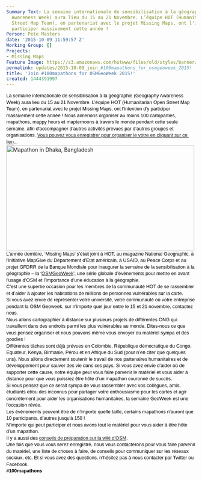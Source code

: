 ```yaml
---
Summary Text: La semaine internationale de sensibilisation à la géographie (Geography
  Awareness Week) aura lieu du 15 au 21 Novembre. L’équipe HOT (Humanitarian Open
  Street Map Team), en partenariat avec le projet Missing Maps, ont l'intention d'y
  participer massivement cette année !
Person: Pete Masters
date: '2015-10-09 11:59:57 Z'
Working Group: []
Projects:
- Missing Maps
Feature Image: https://s3.amazonaws.com/hotwww/files/old/styles/banner/public/mapathon_Bangladesh_Jan15.jpg
permalink: updates/2015-10-09_join_#100mapathons_for_osmgeoweek_2015!
title: 'Join #100mapathons for OSMGeoWeek 2015!'
created: 1444391997
---
```

<p style="line-height: 1.38; margin-top: 0pt; margin-bottom: 0pt;" dir="ltr"><span style="font-size: 12.666666666666666px; font-family: Arial; color: #000000; background-color: #ffffff; font-weight: 400; font-style: normal; font-variant: normal; text-decoration: none; vertical-align: baseline; white-space: pre-wrap;"><font color="#000000" face="Arial"><span style="font-size: 12.6666669845581px; line-height: 17.4799995422363px; white-space: pre-wrap;">La semaine internationale de sensibilisation à la géographie (Geography Awareness Week) aura lieu du 15 au 21 Novembre. L’équipe HOT (Humanitarian Open Street Map Team), en partenariat avec le projet Missing Maps, ont l'intention d'y participer massivement cette année ! </span></font></span><span style="font-size: 12.666666666666666px; font-family: Arial; color: #000000; background-color: #ffffff; font-weight: 400; font-style: normal; font-variant: normal; text-decoration: none; vertical-align: baseline; white-space: pre-wrap;"><font style="color: #000000; font-family: Arial; font-size: 12.6666666666667px; font-style: normal; line-height: 1.38; white-space: pre-wrap;" color="#000000" face="Arial"><span style="font-size: 12.6666669845581px; line-height: 17.4799995422363px; white-space: pre-wrap;">Nous aimerions organiser au moins 100 cartoparties, mapathons, mappy hours et mapternoons à travers le monde pendant cette seule semaine, afin d'accompagner d’autres activités prévues par d’autres groupes et organisations. <a title="Event register" href="https://docs.google.com/forms/d/1SG9DW7ZyEC9Vf78RbApUfBYAQPSIReyxbupGJPCqjtw/viewform?c=0&amp;w=1">Vous pouvez vous enregistrer pour organiser le votre en cliquant sur ce lien</a>...</span></font><font color="#000000" face="Arial"><span style="font-size: 12.6666666666667px; line-height: 1.38; white-space: pre-wrap;">&nbsp;</span></font></span></p><p style="line-height: 1.38; margin-top: 0pt; margin-bottom: 0pt;" dir="ltr"><img class="image-large" title="Mapathon in Dhaka, Bangladesh" src="https://s3.amazonaws.com/hotwww/files/old/styles/large/public/mapathon_Bangladesh_Jan15_0.jpg?itok=eWC_CBpn" alt="Mapathon in Dhaka, Bangladesh" width="500" height="281"></p><p style="line-height: 1.38; margin-top: 0pt; margin-bottom: 0pt;" dir="ltr"><font color="#000000" face="Arial"><span style="font-size: 12.6666669845581px; line-height: 17.4799995422363px; white-space: pre-wrap;">L’année dernière, ‘Missing Maps’ s'était joint à HOT, au magazine National Geographic, à l'initiative MapGive du Département d'Etat américain, à USAID, au Peace Corps et au projet GFDRR de la Banque Mondiale pour inaugurer la semaine de la sensibilisation à la géographie – la ‘<a title="OSM GeoWeek" href="http://osmgeoweek.org/">OSMGeoWeek</a>’, une série&nbsp;</span></font><span style="color: #000000; font-family: Arial; font-size: 12.6666669845581px; line-height: 17.4799995422363px; white-space: pre-wrap;">globale </span><span style="font-size: 12.6666669845581px; line-height: 17.4799995422363px; white-space: pre-wrap; color: #000000; font-family: Arial;">d’évènements pour mettre en avant l'usage d’OSM et l’importance d’une éducation à la géographie.</span></p><p style="line-height: 1.38; margin-top: 0pt; margin-bottom: 0pt;" dir="ltr"><font color="#000000" face="Arial"><span style="font-size: 12.6666669845581px; line-height: 17.4799995422363px; white-space: pre-wrap;">C’est une superbe occasion pour les membres de la communauté HOT de se rassembler et d’aider à ajouter les habitations de millions de personnes vulnérables sur la carte. </span></font></p><p style="line-height: 1.38; margin-top: 0pt; margin-bottom: 0pt;" dir="ltr"><font color="#000000" face="Arial"><span style="font-size: 12.6666669845581px; line-height: 17.4799995422363px; white-space: pre-wrap;">Si vous avez envie de représenter votre université, votre communauté où votre entreprise pendant la OSM Geoweek, sur n'importe quel jour entre le 15 et 21 novembre, contactez nous. </span></font></p><p style="line-height: 1.38; margin-top: 0pt; margin-bottom: 0pt;" dir="ltr"><font color="#000000" face="Arial"><span style="font-size: 12.6666669845581px; line-height: 17.4799995422363px; white-space: pre-wrap;">Nous allons cartographier à distance sur plusieurs projets de différentes ONG qui travaillent dans des endroits parmi les plus vulnérables au monde. Dites-nous ce que vous pensez organiser et nous pouvons même vous envoyer du matériel sympa et des goodies ! </span></font></p><p style="line-height: 1.38; margin-top: 0pt; margin-bottom: 0pt;" dir="ltr"><font color="#000000" face="Arial"><span style="font-size: 12.6666669845581px; line-height: 17.4799995422363px; white-space: pre-wrap;">Différentes tâches sont déjà prévues en Colombie, République démocratique du Congo, Equateur, Kenya, Birmanie, Pérou et en Afrique du Sud (pour n’en citer que quelques uns). Nous allons directement soutenir le travail de nos partenaires humanitaires et de développement pour sauver des vie dans ces pays. Si vous avez envie d’aider où de supporter cette cause, notre équipe peut vous faire parvenir le matériel et vous aider à distance pour que vous puissiez être hôte d’un mapathon couronné de succès. </span></font></p><p style="line-height: 1.38; margin-top: 0pt; margin-bottom: 0pt;" dir="ltr"><font color="#000000" face="Arial"><span style="font-size: 12.6666669845581px; line-height: 17.4799995422363px; white-space: pre-wrap;">Si vous pensez que ce serait sympa de vous rassembler avec vos collègues, amis, étudiants et/ou des inconnus pour partager votre enthousiasme pour les cartes et agir concrètement pour aider les organisations humanitaires, la semaine GeoWeek est une l'occasion rêvée. </span></font></p><p style="line-height: 1.38; margin-top: 0pt; margin-bottom: 0pt;" dir="ltr"><font color="#000000" face="Arial"><span style="font-size: 12.6666669845581px; line-height: 17.4799995422363px; white-space: pre-wrap;">Les évènements peuvent être de n’importe quelle taille, certains mapathons n'auront que 10 participants, d’autres jusqu'à 150 !</span></font></p><p style="line-height: 1.38; margin-top: 0pt; margin-bottom: 0pt;" dir="ltr"><font color="#000000" face="Arial"><span style="font-size: 12.6666669845581px; line-height: 17.4799995422363px; white-space: pre-wrap;">N’importe qui peut participer et nous avons tout le matériel pour vous aider à être hôte d’un mapathon. </span></font></p><p style="line-height: 1.38; margin-top: 0pt; margin-bottom: 0pt;" dir="ltr"><font color="#000000" face="Arial"><span style="font-size: 12.6666669845581px; line-height: 17.4799995422363px; white-space: pre-wrap;">Il y a aussi des <a title="Hoe to organise a mapping party" href="http://wiki.openstreetmap.org/wiki/Missing_Maps_mapathons">conseils de préparation sur la wiki d’OSM</a>. </span></font></p><p style="line-height: 1.38; margin-top: 0pt; margin-bottom: 0pt;" dir="ltr"><font color="#000000" face="Arial"><span style="font-size: 12.6666669845581px; line-height: 17.4799995422363px; white-space: pre-wrap;">Une fois que vous vous serez enregistré, nous vous contacterons pour vous faire parvenir du matériel, une liste de choses à faire, de conseils pour communiquer sur les réseaux sociaux, etc. Et si vous avez des questions, n</span></font><font color="#000000" face="Arial"><span style="font-size: 12.6666669845581px; line-height: 17.4799995422363px; white-space: pre-wrap;">’hésitez pas à nous contacter par Twitter ou Facebook. </span></font></p><p style="line-height: 1.38; margin-top: 0pt; margin-bottom: 0pt;" dir="ltr"><font color="#000000" face="Arial"><span style="font-size: 12.6666669845581px; line-height: 17.4799995422363px; white-space: pre-wrap;"><strong>#100mapathons</strong></span></font></p>
